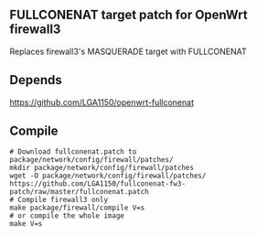 ## FULLCONENAT target patch for OpenWrt firewall3
Replaces firewall3's MASQUERADE target with FULLCONENAT

Depends
---
https://github.com/LGA1150/openwrt-fullconenat


Compile
---
```
# Download fullconenat.patch to package/network/config/firewall/patches/
mkdir package/network/config/firewall/patches
wget -O package/network/config/firewall/patches/ https://github.com/LGA1150/fullconenat-fw3-patch/raw/master/fullconenat.patch
# Compile firewall3 only
make package/firewall/compile V=s
# or compile the whole image
make V=s
```
